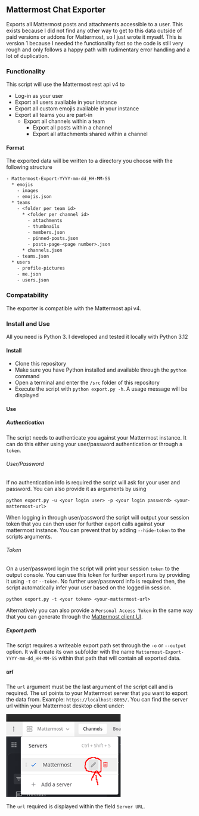 ## Mattermost Chat Exporter

Exports all Mattermost posts and attachments accessible to a user. This exists because I did not find any other way to get to this data outside of paid versions or addons for Mattermost, so I just wrote it myself. This is version 1 because I needed the functionality fast so the code is still very rough and only follows a happy path with rudimentary error handling and a lot of duplication. 

### Functionality

This script will use the Mattermost rest api v4 to
- Log-in as your user
- Export all users available in your instance
- Export all custom emojis available in your instance
- Export all teams you are part-in
  * Export all channels within a team
    * Export all posts within a channel
    * Export all attachments shared within a channel

#### Format

The exported data will be written to a directory you choose with the following structure

```text
- Mattermost-Export-YYYY-mm-dd_HH-MM-SS
  * emojis
    - images
    - emojis.json
  * teams
    - <folder per team id>
      * <folder per channel id>
        - attachments
        - thumbnails
        - members.json
        - pinned-posts.json
        - posts-page-<page number>.json
      * channels.json
    - teams.json
  * users
    - profile-pictures
    - me.json
    - users.json
```

### Compatability

The exporter is compatible with the Mattermost api v4.

### Install and Use

All you need is Python 3. I developed and tested it locally with Python 3.12

#### Install

- Clone this repository
- Make sure you have Python installed and available through the `python` command
- Open a terminal and enter the `/src` folder of this repository
- Execute the script with `python export.py -h`. A usage message will be displayed

#### Use

##### Authentication

The script needs to authenticate you against your Mattermost instance. It can do this either using your user/password authentication or through a `token`. 

###### User/Password

If no authentication info is required the script will ask for your user and password. You can also provide it as arguments by using

```
python export.py -u <your login user> -p <your login password> <your-mattermost-url>
```

When logging in through user/password the script will output your session token that you can then user for further export calls against your mattermost instance. You can prevent that by adding `--hide-token` to the scripts arguments.

###### Token

On a user/password login the script will print your session `token` to the output console. You can use this token for further export runs by providing it using `-t` or `--token`. No further user/password info is required then, the script automatically infer your user based on the logged in session. 

```
python export.py -t <your token> <your-mattermost-url>
```

Alternatively you can also provide a `Personal Access Token` in the same way that you can generate through the [Mattermost client UI](https://developers.mattermost.com/integrate/reference/personal-access-token/).

##### Export path

The script requires a writeable export path set through the `-o` or `--output` option. It will create its own subfolder with the name `Mattermost-Export-YYYY-mm-dd_HH-MM-SS` within that path that will contain all exported data.

##### url

The `url` argument must be the last argument of the script call and is required. The url points to your Mattermost server that you want to export the data from. Example: `https://localhost:8065/`. You can find the server url within your Mattermost desktop client under:

![Image describing the server-url location: In the Top-Bar select your current server "Mattermost", then go to "edit-server"](.readme/server-url.png)

The `url` required is displayed within the field `Server URL`.